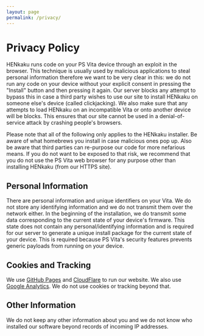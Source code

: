 ```yaml
---
layout: page
permalink: /privacy/
---
```


Privacy Policy
===============================================================================
HENkaku runs code on your PS Vita device through an exploit in the browser. This technique is usually used by malicious applications to steal personal information therefore we want to be very clear in this: we do not run any code on your device without your explicit consent in pressing the "Install" button and then pressing it again. Our server blocks any attempt to bypass this in case a third party wishes to use our site to install HENkaku on someone else's device (called clickjacking). We also make sure that any attempts to load HENkaku on an incompatible Vita or onto another device will be blocks. This ensures that our site cannot be used in a denial-of-service attack by crashing people's browsers.

Please note that all of the following only applies to the HENkaku installer. Be aware of what homebrews you install in case malicious ones pop up. Also be aware that third parties can re-purpose our code for more nefarious means. If you do not want to be exposed to that risk, we recommend that you do not use the PS Vita web browser for any purpose other than installing HENkaku (from our HTTPS site).

## Personal Information
There are personal information and unique identifiers on your Vita. We do not store any identifying information and we do not transmit them over the network either. In the beginning of the installation, we do transmit some data corresponding to the current state of your device's firmware. This state does not contain any personal/identifying information and is required for our server to generate a unique install package for the current state of your device. This is required because PS Vita's security features prevents generic payloads from running on your device.

## Cookies and Tracking
We use [GitHub Pages](https://help.github.com/articles/github-privacy-policy/) and [CloudFlare](https://www.cloudflare.com/security-policy/) to run our website. We also use [Google Analytics](https://support.google.com/analytics/answer/6004245?hl=en). We do not use cookies or tracking beyond that.

## Other Information
We do not keep any other information about you and we do not know who installed our software beyond records of incoming IP addresses.
